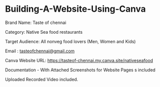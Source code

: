 # Building-A-Website-Using-Canva

Brand Name: Taste of chennai

Category: Native Sea food restaurants

Target Audience: All nonveg food lovers (Men, Women and Kids) 

Email : tasteofchennai@gmail.com

Canva Website URL: https://tasteof-chennai.my.canva.site/nativeseafood

Documentation - With Attached Screenshots for Website Pages s included 

Uploaded Recorded Video included.
